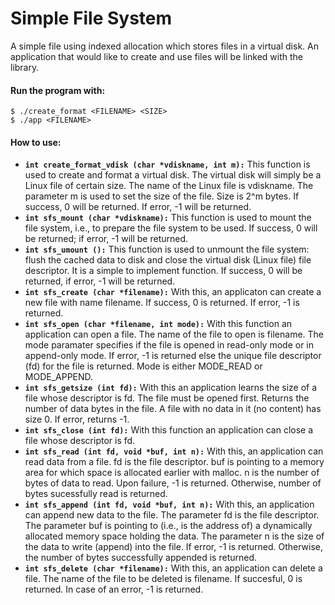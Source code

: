 # Simple File System

A simple file using indexed allocation which stores files in a virtual disk. An application that would like to create and use files will be linked with the library.

#### Run the program with:

```
$ ./create_format <FILENAME> <SIZE>
$ ./app <FILENAME>
```
#### How to use:

* **`int create_format_vdisk (char *vdiskname, int m):`** This function is used to create and format a virtual disk. The virtual disk will simply be a Linux file of certain size. The name of the Linux file is vdiskname. The parameter m is used to set the size of the file. Size is 2^m bytes. If success, 0 will be returned. If error, -1 will be returned.
* **`int sfs_mount (char *vdiskname):`**  This function is used to mount the file system, i.e., to prepare the file system to be used. If success, 0 will be returned; if error, -1 will be returned.
* **`int sfs_umount ():`** This function is used to unmount the file system: flush the cached data to disk and close the virtual disk (Linux file) file descriptor. It is a simple to implement function. If success, 0 will be returned, if error, -1 will be returned.
* **`int sfs_create (char *filename):`** With this, an applicaton can create a new file with name filename. If success, 0 is returned. If error, -1 is returned.
* **`int sfs_open (char *filename, int mode):`** With this function an application can open a file. The name of the file to open is filename. The mode paramater specifies if the file is opened in read-only mode or in append-only mode. If error, -1 is returned else the unique file descriptor (fd) for the file is returned. Mode is either MODE_READ or MODE_APPEND.
* **`int sfs_getsize (int fd):`** With this an application learns the size of a file whose descriptor is fd. The file must be opened first. Returns the number of data bytes in the file. A file with no data in it (no content) has size 0. If error, returns -1.
* **`int sfs_close (int fd):`** With this function an application can close a file whose descriptor is fd. 
* **`int sfs_read (int fd, void *buf, int n):`** With this, an application can read data from a file. fd is the file descriptor. buf is pointing to a memory area for which space is allocated earlier with malloc. n is the number of bytes of data to read. Upon failure, -1 is returned. Otherwise, number of bytes sucessfully read is returned.
* **`int sfs_append (int fd, void *buf, int n):`** With this, an application can append new data to the file. The parameter fd is the file descriptor. The parameter buf is pointing to (i.e., is the address of) a dynamically allocated memory space holding the data. The parameter n is the size of the data to write (append) into the file. If error, -1 is returned. Otherwise, the number of bytes successfully appended is returned.
* **`int sfs_delete (char *filename):`** With this, an application can delete a file. The name of the file to be deleted is filename. If succesful, 0 is returned. In case of an error, -1 is returned.
